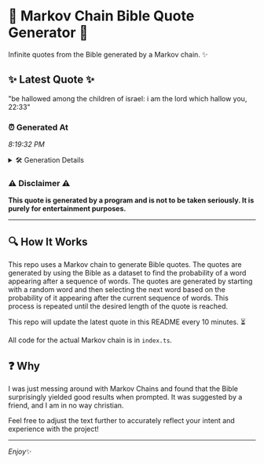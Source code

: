 # 📖 Markov Chain Bible Quote Generator 📖

Infinite quotes from the Bible generated by a Markov chain. ✨

## ✨ Latest Quote ✨
"be hallowed among the children of israel: i am the lord which hallow you, 22:33"

### ⏰ Generated At
*8:19:32 PM*

<details>
    <summary>🛠️ Generation Details</summary>
    <p>
        <strong>🌱 Seed:</strong> be<br>
        <strong>🔄 Iterations:</strong> 14<br>
        <strong>📜 Context History:</strong><br>[ be ]: hallowed<br>[ be, hallowed ]: among<br>[ be, hallowed, among ]: the<br>[ be, hallowed, among, the ]: children<br>[ be, hallowed, among, the, children ]: of<br>[ be, hallowed, among, the, children, of ]: israel:<br>[ hallowed, among, the, children, of, israel: ]: i<br>[ among, the, children, of, israel:, i ]: am<br>[ the, children, of, israel:, i, am ]: the<br>[ children, of, israel:, i, am, the ]: lord<br>[ of, israel:, i, am, the, lord ]: which<br>[ israel:, i, am, the, lord, which ]: hallow<br>[ i, am, the, lord, which, hallow ]: you,<br>[ am, the, lord, which, hallow, you, ]: 22:33<br>
    </p>
</details>

### ⚠️ Disclaimer ⚠️
**This quote is generated by a program and is not to be taken seriously. It is purely for entertainment purposes.**

---

## 🔍 How It Works

This repo uses a Markov chain to generate Bible quotes. The quotes are generated by using the Bible as a dataset to find the probability of a word appearing after a sequence of words. The quotes are generated by starting with a random word and then selecting the next word based on the probability of it appearing after the current sequence of words. This process is repeated until the desired length of the quote is reached.

This repo will update the latest quote in this README every 10 minutes. ⏳

All code for the actual Markov chain is in `index.ts`.

## ❓ Why

I was just messing around with Markov Chains and found that the Bible surprisingly yielded good results when prompted. 
It was suggested by a friend, and I am in no way christian.

Feel free to adjust the text further to accurately reflect your intent and experience with the project!

---

*Enjoy*✨

